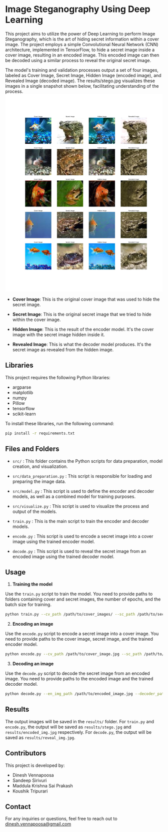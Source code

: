 # Image Steganography Using Deep Learning

This project aims to utilize the power of Deep Learning to perform Image Steganography, which is the art of hiding secret information within a cover image. The project employs a simple Convolutional Neural Network (CNN) architecture, implemented in TensorFlow, to hide a secret image inside a cover image, resulting in an encoded image. This encoded image can then be decoded using a similar process to reveal the original secret image.

The model's training and validation processes output a set of four images, labeled as Cover Image, Secret Image, Hidden Image (encoded image), and Revealed Image (decoded image). The results/stego.jpg visualizes these images in a single snapshot shown below, facilitating understanding of the process.
![Results Image](results/stego.jpg)
- **Cover Image**: This is the original cover image that was used to hide the secret image.
  
- **Secret Image**: This is the original secret image that we tried to hide within the cover image.
  
- **Hidden Image**: This is the result of the encoder model. It's the cover image with the secret image hidden inside it.
  
- **Revealed Image**: This is what the decoder model produces. It's the secret image as revealed from the hidden image.


## Libraries

This project requires the following Python libraries:

- argparse
- matplotlib
- numpy
- Pillow
- tensorflow
- scikit-learn

To install these libraries, run the following command:

```bash
pip install -r requirements.txt
```

## Files and Folders

- `src/` : This folder contains the Python scripts for data preparation, model creation, and visualization.

- `src/data_preparation.py` : This script is responsible for loading and preparing the image data.

- `src/model.py` : This script is used to define the encoder and decoder models, as well as a combined model for training purposes.

- `src/visualize.py` : This script is used to visualize the process and output of the models.

- `train.py` : This is the main script to train the encoder and decoder models.

- `encode.py` : This script is used to encode a secret image into a cover image using the trained encoder model.

- `decode.py` : This script is used to reveal the secret image from an encoded image using the trained decoder model.

## Usage

1. **Training the model**

Use the `train.py` script to train the model. You need to provide paths to folders containing cover and secret images, the number of epochs, and the batch size for training.

```bash
python train.py --cv_path /path/to/cover_images/ --sc_path /path/to/secret_images/ --epochs 50 --batch_size 32
```

2. **Encoding an image**

Use the `encode.py` script to encode a secret image into a cover image. You need to provide paths to the cover image, secret image, and the trained encoder model.

```bash
python encode.py --cv_path /path/to/cover_image.jpg --sc_path /path/to/secret_image.jpg --encoder_path /path/to/encoder_model.h5
```

3. **Decoding an image**

Use the `decode.py` script to decode the secret image from an encoded image. You need to provide paths to the encoded image and the trained decoder model.

```bash
python decode.py --en_img_path /path/to/encoded_image.jpg --decoder_path /path/to/decoder_model.h5
```

## Results

The output images will be saved in the `results/` folder. For `train.py` and `encode.py`, the output will be saved as `results/stego.jpg` and `results/encoded_img.jpg` respectively. For `decode.py`, the output will be saved as `results/reveal_img.jpg`.


## Contributors
This project is developed by:

- Dinesh Vennapoosa
- Sandeep Sirivuri
- Maddula Krishna Sai Prakash
- Koushik Tripurari

## Contact
For any inquiries or questions, feel free to reach out to dinesh.vennapoosa@gmail.com

